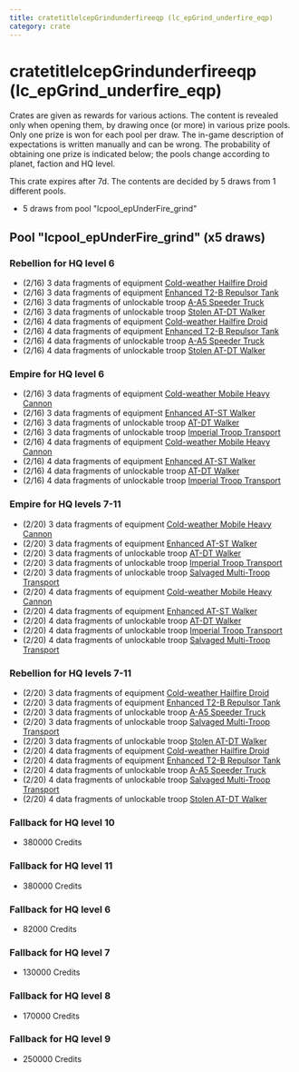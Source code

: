 ```yaml
---
title: cratetitlelcepGrindunderfireeqp (lc_epGrind_underfire_eqp)
category: crate
---
```


# cratetitlelcepGrindunderfireeqp (lc_epGrind_underfire_eqp)

Crates are given as rewards for various actions. The content is revealed only when opening them, by drawing once (or more) in various prize pools. Only one prize is won for each pool per draw. The in-game description of expectations is written manually and can be wrong. The probability of obtaining one prize is indicated below; the pools change according to planet, faction and HQ level.

This crate expires after 7d. The contents are decided by 5 draws from 1 different pools.
  * 5 draws from pool "lcpool_epUnderFire_grind"

## Pool "lcpool_epUnderFire_grind" (x5 draws)

### Rebellion for HQ level 6

  * (2/16) 3 data fragments of equipment [Cold-weather Hailfire Droid](eqpRebelArcticHailfire)
  * (2/16) 3 data fragments of equipment [Enhanced T2-B Repulsor Tank](eqpRebelT2BTankHalfSkin)
  * (2/16) 3 data fragments of unlockable troop [A-A5 Speeder Truck](RebelTransportVehicle)
  * (2/16) 3 data fragments of unlockable troop [Stolen AT-DT Walker](RebelChicken)
  * (2/16) 4 data fragments of equipment [Cold-weather Hailfire Droid](eqpRebelArcticHailfire)
  * (2/16) 4 data fragments of equipment [Enhanced T2-B Repulsor Tank](eqpRebelT2BTankHalfSkin)
  * (2/16) 4 data fragments of unlockable troop [A-A5 Speeder Truck](RebelTransportVehicle)
  * (2/16) 4 data fragments of unlockable troop [Stolen AT-DT Walker](RebelChicken)

### Empire for HQ level 6

  * (2/16) 3 data fragments of equipment [Cold-weather Mobile Heavy Cannon](eqpEmpireArcticMHC)
  * (2/16) 3 data fragments of equipment [Enhanced AT-ST Walker](eqpEmpireATSTHalfSkin)
  * (2/16) 3 data fragments of unlockable troop [AT-DT Walker](EmpireChicken)
  * (2/16) 3 data fragments of unlockable troop [Imperial Troop Transport](EmpireTransportVehicle)
  * (2/16) 4 data fragments of equipment [Cold-weather Mobile Heavy Cannon](eqpEmpireArcticMHC)
  * (2/16) 4 data fragments of equipment [Enhanced AT-ST Walker](eqpEmpireATSTHalfSkin)
  * (2/16) 4 data fragments of unlockable troop [AT-DT Walker](EmpireChicken)
  * (2/16) 4 data fragments of unlockable troop [Imperial Troop Transport](EmpireTransportVehicle)

### Empire for HQ levels 7-11

  * (2/20) 3 data fragments of equipment [Cold-weather Mobile Heavy Cannon](eqpEmpireArcticMHC)
  * (2/20) 3 data fragments of equipment [Enhanced AT-ST Walker](eqpEmpireATSTHalfSkin)
  * (2/20) 3 data fragments of unlockable troop [AT-DT Walker](EmpireChicken)
  * (2/20) 3 data fragments of unlockable troop [Imperial Troop Transport](EmpireTransportVehicle)
  * (2/20) 3 data fragments of unlockable troop [Salvaged Multi-Troop Transport](EmpireAlphaVehicle)
  * (2/20) 4 data fragments of equipment [Cold-weather Mobile Heavy Cannon](eqpEmpireArcticMHC)
  * (2/20) 4 data fragments of equipment [Enhanced AT-ST Walker](eqpEmpireATSTHalfSkin)
  * (2/20) 4 data fragments of unlockable troop [AT-DT Walker](EmpireChicken)
  * (2/20) 4 data fragments of unlockable troop [Imperial Troop Transport](EmpireTransportVehicle)
  * (2/20) 4 data fragments of unlockable troop [Salvaged Multi-Troop Transport](EmpireAlphaVehicle)

### Rebellion for HQ levels 7-11

  * (2/20) 3 data fragments of equipment [Cold-weather Hailfire Droid](eqpRebelArcticHailfire)
  * (2/20) 3 data fragments of equipment [Enhanced T2-B Repulsor Tank](eqpRebelT2BTankHalfSkin)
  * (2/20) 3 data fragments of unlockable troop [A-A5 Speeder Truck](RebelTransportVehicle)
  * (2/20) 3 data fragments of unlockable troop [Salvaged Multi-Troop Transport](RebelAlphaVehicle)
  * (2/20) 3 data fragments of unlockable troop [Stolen AT-DT Walker](RebelChicken)
  * (2/20) 4 data fragments of equipment [Cold-weather Hailfire Droid](eqpRebelArcticHailfire)
  * (2/20) 4 data fragments of equipment [Enhanced T2-B Repulsor Tank](eqpRebelT2BTankHalfSkin)
  * (2/20) 4 data fragments of unlockable troop [A-A5 Speeder Truck](RebelTransportVehicle)
  * (2/20) 4 data fragments of unlockable troop [Salvaged Multi-Troop Transport](RebelAlphaVehicle)
  * (2/20) 4 data fragments of unlockable troop [Stolen AT-DT Walker](RebelChicken)

### Fallback for HQ level 10

  * 380000 Credits

### Fallback for HQ level 11

  * 380000 Credits

### Fallback for HQ level 6

  * 82000 Credits

### Fallback for HQ level 7

  * 130000 Credits

### Fallback for HQ level 8

  * 170000 Credits

### Fallback for HQ level 9

  * 250000 Credits